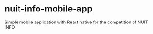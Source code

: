 # nuit-info-mobile-app
Simple mobile application with React native for the competition of NUIT INFO 
